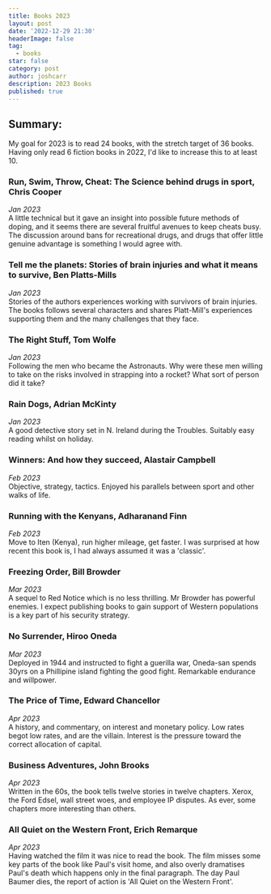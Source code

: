 ```yaml
---
title: Books 2023
layout: post
date: '2022-12-29 21:30'
headerImage: false
tag:
  - books
star: false
category: post
author: joshcarr
description: 2023 Books
published: true
---
```


## Summary:
My goal for 2023 is to read 24 books, with the stretch target of 36 books. Having only read 6 fiction books in 2022, I'd like to increase this to at least 10. 

### Run, Swim, Throw, Cheat: The Science behind drugs in sport, Chris Cooper
*Jan 2023*  
A little technical but it gave an insight into possible future methods of doping, and it seems there are several fruitful avenues to keep cheats busy. The discussion around bans for recreational drugs, and drugs that offer little genuine advantage is something I would agree with. 

### Tell me the planets: Stories of brain injuries and what it means to survive, Ben Platts-Mills
*Jan 2023*  
Stories of the authors experiences working with survivors of brain injuries. The books follows several characters and shares Platt-Mill's experiences supporting them and the many challenges that they face. 

### The Right Stuff, Tom Wolfe
*Jan 2023*  
Following the men who became the Astronauts. Why were these men willing to take on the risks involved in strapping into a rocket? What sort of person did it take?

### Rain Dogs, Adrian McKinty
*Jan 2023*  
A good detective story set in N. Ireland during the Troubles. Suitably easy reading whilst on holiday.

### Winners: And how they succeed, Alastair Campbell
*Feb 2023*  
Objective, strategy, tactics. Enjoyed his parallels between sport and other walks of life.

### Running with the Kenyans, Adharanand Finn
*Feb 2023*  
Move to Iten (Kenya), run higher mileage, get faster. I was surprised at how recent this book is, I had always assumed it was a 'classic'. 

### Freezing Order, Bill Browder
*Mar 2023*  
A sequel to Red Notice which is no less thrilling. Mr Browder has powerful enemies. I expect publishing books to gain support of Western populations is a key part of his security strategy.

### No Surrender, Hiroo Oneda
*Mar 2023*  
Deployed in 1944 and instructed to fight a guerilla war, Oneda-san spends 30yrs on a Phillipine island fighting the good fight. Remarkable endurance and willpower. 

### The Price of Time, Edward Chancellor
*Apr 2023*  
A history, and commentary, on interest and monetary policy. Low rates begot low rates, and are the villain. Interest is the pressure toward the correct allocation of capital.

### Business Adventures, John Brooks
*Apr 2023*  
Written in the 60s, the book tells twelve stories in twelve chapters. Xerox, the Ford Edsel, wall street woes, and employee IP disputes. As ever, some chapters more interesting than others. 

### All Quiet on the Western Front, Erich Remarque
*Apr 2023*  
Having watched the film it was nice to read the book. The film misses some key parts of the book like Paul's visit home, and also overly dramatises Paul's death which happens only in the final paragraph. The day Paul Baumer dies, the report of action is 'All Quiet on the Western Front'.  
